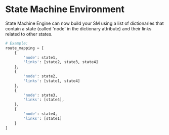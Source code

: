 # State Machine Environment
State Machine Engine can now build your SM using a list of dictionaries that contain a state (called 'node' in the dictionary attribute) and their links related to other states.

```python
# Example:
route_mapping = [
    {
        'node': state1,
        'links': [state2, state3, state4]
    },
    {
        'node': state2,
        'links': [state1, state4]
    },
    {
        'node': state3,
        'links': [state4],
    },
    {
        'node': state4,
        'links': [state1]
    }
]
```
